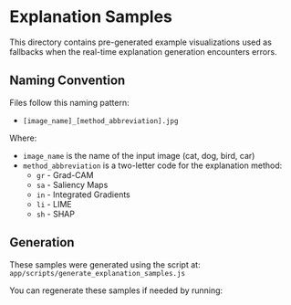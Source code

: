 # Explanation Samples

This directory contains pre-generated example visualizations used as fallbacks when the real-time explanation generation encounters errors.

## Naming Convention

Files follow this naming pattern:
- `[image_name]_[method_abbreviation].jpg`

Where:
- `image_name` is the name of the input image (cat, dog, bird, car)
- `method_abbreviation` is a two-letter code for the explanation method:
  - `gr` - Grad-CAM
  - `sa` - Saliency Maps
  - `in` - Integrated Gradients
  - `li` - LIME
  - `sh` - SHAP

## Generation

These samples were generated using the script at:
`app/scripts/generate_explanation_samples.js`

You can regenerate these samples if needed by running:
